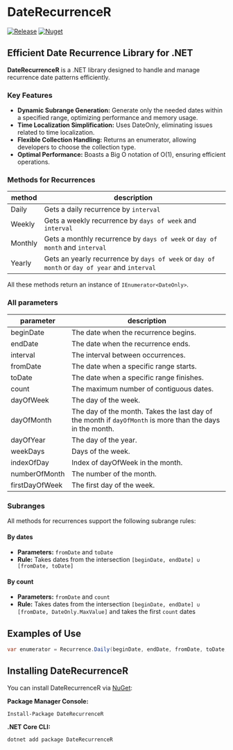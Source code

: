 # DateRecurrenceR

[![Release](https://github.com/Cadabra/DateRecurrenceR/actions/workflows/release.yml/badge.svg)](https://github.com/Cadabra/DateRecurrenceR/actions/workflows/release.yml) [![Nuget](https://img.shields.io/nuget/v/DateRecurrenceR?logo=NuGet)](https://www.nuget.org/packages/DateRecurrenceR)

## Efficient Date Recurrence Library for .NET

**DateRecurrenceR** is a .NET library designed to handle and manage recurrence date patterns efficiently.

### Key Features

* **Dynamic Subrange Generation:** Generate only the needed dates within a specified range, optimizing performance and memory usage.
* **Time Localization Simplification:** Uses DateOnly, eliminating issues related to time localization.
* **Flexible Collection Handling:** Returns an enumerator, allowing developers to choose the collection type.
* **Optimal Performance:** Boasts a Big O notation of O(1), ensuring efficient operations.

### Methods for Recurrences

| method  | description                                                                                   |
|---------|-----------------------------------------------------------------------------------------------|
| Daily   | Gets a daily recurrence by `interval`                                                         |
| Weekly  | Gets a weekly recurrence by `days of week` and `interval`                                     |
| Monthly | Gets a monthly recurrence by `days of week` or `day of month` and `interval`                  |
| Yearly  | Gets an yearly recurrence by `days of week` or `day of month` or `day of year` and `interval` |

All these methods return an instance of `IEnumerator<DateOnly>`.

### All parameters

| parameter      | description                                                                                               |
|----------------|-----------------------------------------------------------------------------------------------------------|
| beginDate      | The date when the recurrence begins.                                                                      |
| endDate        | The date when the recurrence ends.                                                                        |
| interval       | The interval between occurrences.                                                                         |
| fromDate       | The date when a specific range starts.                                                                    |
| toDate         | The date when a specific range finishes.                                                                  |
| count          | The maximum number of contiguous dates.                                                                   |
| dayOfWeek      | The day of the week.                                                                                      |
| dayOfMonth     | The day of the month. Takes the last day of the month if `dayOfMonth` is more than the days in the month. |
| dayOfYear      | The day of the year.                                                                                      |
| weekDays       | Days of the week.                                                                                         |
| indexOfDay     | Index of dayOfWeek in the month.                                                                          |
| numberOfMonth  | The number of the month.                                                                                  |
| firstDayOfWeek | The first day of the week.                                                                                |

### Subranges

All methods for recurrences support the following subrange rules:

#### By dates

* **Parameters:** `fromDate` and `toDate`
* **Rule:** Takes dates from the intersection `[beginDate, endDate] ∪ [fromDate, toDate]`

#### By count

* **Parameters:** `fromDate` and `count`
* **Rule:** Takes dates from the intersection `[beginDate, endDate] ∪ [fromDate, DateOnly.MaxValue]` and takes the
  first `count` dates

## Examples of Use

```csharp
var enumerator = Recurrence.Daily(beginDate, endDate, fromDate, toDate, interval); // IEnumerator<DateOnly>
```

## Installing DateRecurrenceR

You can install DateRecurrenceR via [NuGet](https://www.nuget.org/packages/DateRecurrenceR):

**Package Manager Console:**

```shell
Install-Package DateRecurrenceR
```

**.NET Core CLI:**

```shell
dotnet add package DateRecurrenceR
```